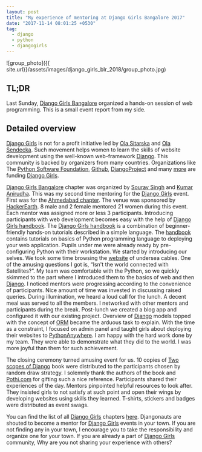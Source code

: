 ```yaml
---
layout: post
title: "My experience of mentoring at Django Girls Bangalore 2017"
date: "2017-11-14 08:01:25 +0530"
tag:
  - django
  - python
  - djangogirls
---
```


![group_photo]({{
site.url}}/assets/images/django_girls_blr_2018/group_photo.jpg)

## TL;DR

Last Sunday, [Django Girls Bangalore][django_girls_bangalore] organized a
hands-on session of web programming. This is a small event report from my side.


## Detailed overview

[Django Girls][django_girls] is not for a profit initiative led by [Ola
Sitarska](http://ola.sitarska.com/) and [Ola
Sendecka](http://blog.sendecka.me/).  Such movement helps women to learn the
skills of website development using the well-known web-framework
[Django][django]. This community is backed by organizers from many countries.
Organizations like The [Python Software
Foundation](https://www.python.org/psf/), [Github](https://github.com),
[DjangoProject][django] and many [more](https://djangogirls.org/#supporters) are
funding [Django Girls][django_girls].

[Django Girls Bangalore][django_girls_bangalore] chapter was organized by
[Sourav Singh](https://twitter.com/MrSouravSingh) and [Kumar
Anirudha](https://anirudha.org/).  This was my second time mentoring for the
[Django Girls][django_girls] event. First was for the [Ahmedabad
chapter](https://djangogirls.org/ahmedabad/). The venue was sponsored by
[HackerEarth](https://www.hackerearth.com). 8 male and 2 female mentored 21
women during this event. Each mentor was assigned more or less 3 participants.
Introducing participants with web development becomes easy with the help of
[Django Girls handbook][handbook].  The [Django Girls handbook][handbook] is a
combination of beginner-friendly hands-on tutorials described in a simple
language. The [handbook][handbook] contains tutorials on basics of Python
programming language to deploying your web application. Pupils under me were
already ready by pre-configuring Python with their workstation. We started by
introducing our selves. We took some time browsing the
[website](http://submarinecablemap.com/) of undersea cables. One of the amusing
questions I got is, “Isn't the world connected with Satellites?”. My team was
comfortable with the Python, so we quickly skimmed to the part where I
introduced them to the basics of web and then [Django][django]. I noticed
mentors were progressing according to the convenience of participants. Nice
amount of time was invested in discussing raised queries. During illumination,
we heard a loud call for the lunch. A decent meal was served to all the members.
I networked with other mentors and participants during the break. Post-lunch we
created a blog app and configured it with our existing project. Overview of
[Django][django] models topped with the concept of
[ORM](https://en.wikipedia.org/wiki/Object-relational_mapping) became the
arduous task to explain.  With the time as a constraint, I focused on admin
panel and taught girls about deploying their websites to
[PythonAnywhere](https://www.pythonanywhere.com/). I am happy with the hard work
done by my team.  They were able to demonstrate what they did to the world. I
was more joyful than them for such achievement.

The closing ceremony turned amusing event for us. 10 copies of [Two scopes of
Django](https://www.twoscoopspress.com) book were distributed to the
participants chosen by random draw strategy.  I solemnly thank the authors of
the book and [Pothi.com](https://pothi.com/) for gifting such a nice reference.
Participants shared their experiences of the day. Mentors pinpointed helpful
resources to look after. They insisted girls to not satisfy at such point and
open their wings by developing websites using skills they learned.  T-shirts,
stickers and badges were distributed as event swags.

You can find the list of all [Django Girls][django_girls] chapters
[here](https://djangogirls.org/events/map/). Djangonauts are shouted to become a
mentor for [Django Girls][django_girls] events in your town. If you are not
finding any in your town, I encourage you to take the responsibility and
organize one for your town. If you are already a part of [Django
Girls][django_girls] community, Why are you not sharing your experience with
others?

[django_girls_bangalore]: https://djangogirls.org/bangalore/
[django_girls]: https://djangogirls.org/
[django]: https://www.djangoproject.com/
[handbook]: https://tutorial.djangogirls.org/en/
